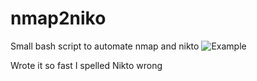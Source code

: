 # nmap2niko
Small bash script to automate nmap and nikto
![Example](http://i64.tinypic.com/25irqc4.png)

Wrote it so fast I spelled Nikto wrong
